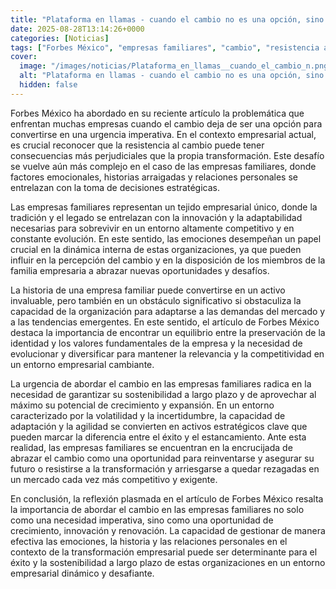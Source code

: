 ```yaml
---
title: "Plataforma en llamas - cuando el cambio no es una opción, sino una urgencia"
date: 2025-08-28T13:14:26+0000
categories: [Noticias]
tags: ["Forbes México", "empresas familiares", "cambio", "resistencia al cambio", "adaptabilidad", "competitividad", "sostenibilidad."]
cover:
  image: "/images/noticias/Plataforma_en_llamas__cuando_el_cambio_n.png"
  alt: "Plataforma en llamas - cuando el cambio no es una opción, sino una urgencia"
  hidden: false
---
```


Forbes México ha abordado en su reciente artículo la problemática que enfrentan muchas empresas cuando el cambio deja de ser una opción para convertirse en una urgencia imperativa. En el contexto empresarial actual, es crucial reconocer que la resistencia al cambio puede tener consecuencias más perjudiciales que la propia transformación. Este desafío se vuelve aún más complejo en el caso de las empresas familiares, donde factores emocionales, historias arraigadas y relaciones personales se entrelazan con la toma de decisiones estratégicas.

Las empresas familiares representan un tejido empresarial único, donde la tradición y el legado se entrelazan con la innovación y la adaptabilidad necesarias para sobrevivir en un entorno altamente competitivo y en constante evolución. En este sentido, las emociones desempeñan un papel crucial en la dinámica interna de estas organizaciones, ya que pueden influir en la percepción del cambio y en la disposición de los miembros de la familia empresaria a abrazar nuevas oportunidades y desafíos.

La historia de una empresa familiar puede convertirse en un activo invaluable, pero también en un obstáculo significativo si obstaculiza la capacidad de la organización para adaptarse a las demandas del mercado y a las tendencias emergentes. En este sentido, el artículo de Forbes México destaca la importancia de encontrar un equilibrio entre la preservación de la identidad y los valores fundamentales de la empresa y la necesidad de evolucionar y diversificar para mantener la relevancia y la competitividad en un entorno empresarial cambiante.

La urgencia de abordar el cambio en las empresas familiares radica en la necesidad de garantizar su sostenibilidad a largo plazo y de aprovechar al máximo su potencial de crecimiento y expansión. En un entorno caracterizado por la volatilidad y la incertidumbre, la capacidad de adaptación y la agilidad se convierten en activos estratégicos clave que pueden marcar la diferencia entre el éxito y el estancamiento. Ante esta realidad, las empresas familiares se encuentran en la encrucijada de abrazar el cambio como una oportunidad para reinventarse y asegurar su futuro o resistirse a la transformación y arriesgarse a quedar rezagadas en un mercado cada vez más competitivo y exigente.

En conclusión, la reflexión plasmada en el artículo de Forbes México resalta la importancia de abordar el cambio en las empresas familiares no solo como una necesidad imperativa, sino como una oportunidad de crecimiento, innovación y renovación. La capacidad de gestionar de manera efectiva las emociones, la historia y las relaciones personales en el contexto de la transformación empresarial puede ser determinante para el éxito y la sostenibilidad a largo plazo de estas organizaciones en un entorno empresarial dinámico y desafiante.
